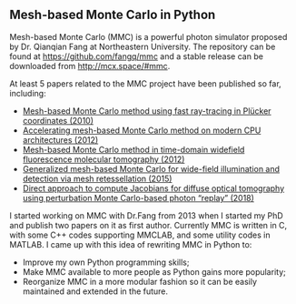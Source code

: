 ## Mesh-based Monte Carlo in Python
Mesh-based Monte Carlo (MMC) is a powerful photon simulator proposed by Dr. Qianqian Fang at Northeastern University. 
The repository can be found at https://github.com/fangq/mmc and a stable release can be downloaded from http://mcx.space/#mmc.

At least 5 papers related to the MMC project have been published so far, including:
* [Mesh-based Monte Carlo method using fast ray-tracing in Plücker coordinates (2010)](https://www.osapublishing.org/boe/abstract.cfm?uri=boe-1-1-165)
* [Accelerating mesh-based Monte Carlo method on modern CPU architectures (2012)](https://www.osapublishing.org/boe/abstract.cfm?uri=boe-3-12-3223)
* [Mesh-based Monte Carlo method in time-domain widefield fluorescence molecular tomography (2012)](https://www.spiedigitallibrary.org/journals/Journal-of-Biomedical-Optics/volume-17/issue-10/106009/Mesh-based-Monte-Carlo-method-in-time-domain-widefield-fluorescence/10.1117/1.JBO.17.10.106009.short?SSO=1)
* [Generalized mesh-based Monte Carlo for wide-field illumination and detection via mesh retessellation (2015)](https://www.osapublishing.org/boe/abstract.cfm?uri=boe-7-1-171)
* [Direct approach to compute Jacobians for diffuse optical tomography using perturbation Monte Carlo-based photon “replay” (2018)](https://www.osapublishing.org/boe/abstract.cfm?uri=boe-9-10-4588)

I started working on MMC with Dr.Fang from 2013 when I started my PhD and publish two papers on it as first author. Currently MMC is written in C, with some C++ codes supporting MMCLAB, and some utility codes in MATLAB. I came up with this idea of rewriting MMC in Python to:
* Improve my own Python programming skills; 
* Make MMC available to more people as Python gains more popularity; 
* Reorganize MMC in a more modular fashion so it can be easily maintained and extended in the future.
